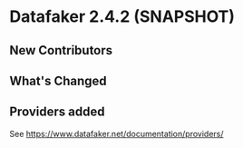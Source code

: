 # Datafaker 2.4.2 (SNAPSHOT)

## New Contributors


## What's Changed


## Providers added

See https://www.datafaker.net/documentation/providers/
